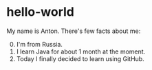 # hello-world
My name is Anton.
There's few facts about me:

0. I'm from Russia.
1. I learn Java for about 1 month at the moment.
2. Today I finally deсided to learn using GitHub.
